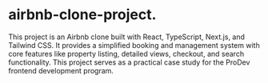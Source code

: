 # airbnb-clone-project.
This project is an Airbnb clone built with React, TypeScript, Next.js, and Tailwind CSS. It provides a simplified booking and management system with core features like property listing, detailed views, checkout, and search functionality. This project serves as a practical case study for the ProDev frontend development program.
